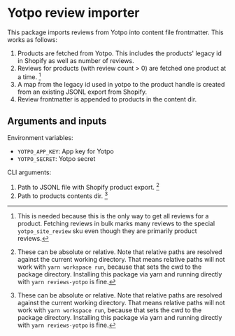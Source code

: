 # Yotpo review importer

This package imports reviews from Yotpo into content file frontmatter. This works as follows:

1. Products are fetched from Yotpo. This includes the products' legacy id in Shopify as well as number of reviews.
2. Reviews for products (with review count > 0) are fetched one product at a time. [^1]
3. A map from the legacy id used in yotpo to the product handle is created from an existing JSONL export from Shopify.
4. Review frontmatter is appended to products in the content dir.

## Arguments and inputs

Environment variables:

- `YOTPO_APP_KEY`: App key for Yotpo
- `YOTPO_SECRET`: Yotpo secret

CLI arguments:

1. Path to JSONL file with Shopify product export. [^2]
2. Path to products contents dir. [^2]

[^1]: This is needed because this is the only way to get all reviews for a product. Fetching reviews in bulk marks many reviews to the special `yotpo_site_review` sku even though they are primarily product reviews.

[^2]: These can be absolute or relative. Note that relative paths are resolved against the current working directory. That means relative paths will not work with `yarn workspace run`, because that sets the cwd to the package directory. Installing this package via yarn and running directly with `yarn reviews-yotpo` is fine.